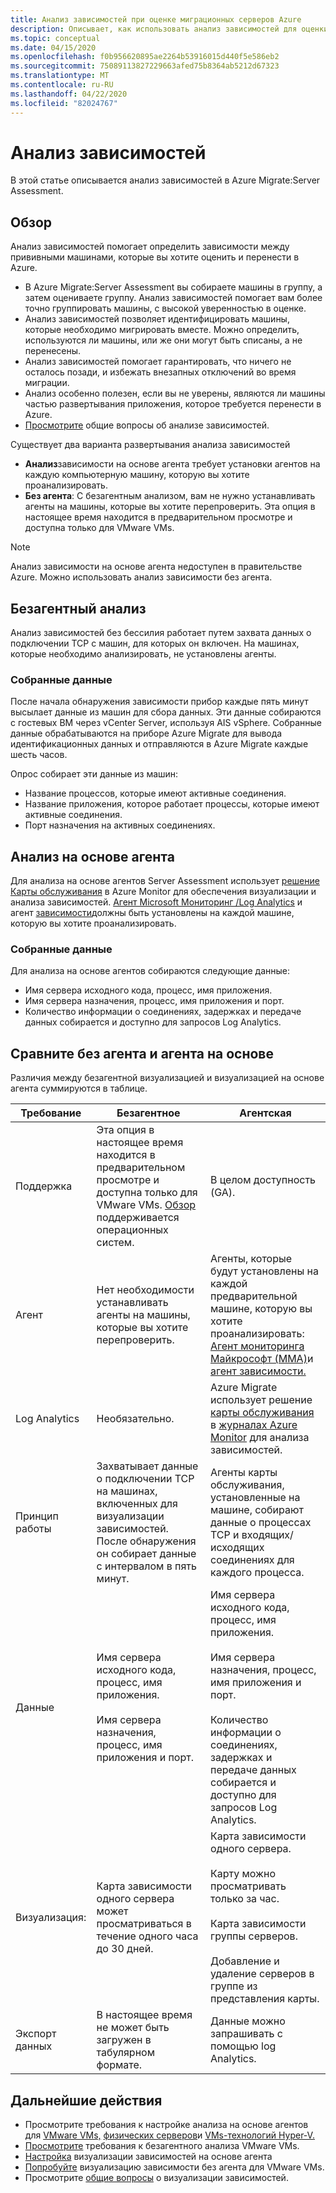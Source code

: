 ```yaml
---
title: Анализ зависимостей при оценке миграционных серверов Azure
description: Описывает, как использовать анализ зависимостей для оценки с помощью оценки Azure Migrate Server.
ms.topic: conceptual
ms.date: 04/15/2020
ms.openlocfilehash: f0b956620895ae2264b53916015d440f5e586eb2
ms.sourcegitcommit: 75089113827229663afed75b8364ab5212d67323
ms.translationtype: MT
ms.contentlocale: ru-RU
ms.lasthandoff: 04/22/2020
ms.locfileid: "82024767"
---
```

# <a name="dependency-analysis"></a>Анализ зависимостей

В этой статье описывается анализ зависимостей в Azure Migrate:Server Assessment.

## <a name="overview"></a>Обзор

Анализ зависимостей помогает определить зависимости между прививными машинами, которые вы хотите оценить и перенести в Azure. 

- В Azure Migrate:Server Assessment вы собираете машины в группу, а затем оцениваете группу. Анализ зависимостей помогает вам более точно группировать машины, с высокой уверенностью в оценке.
- Анализ зависимостей позволяет идентифицировать машины, которые необходимо мигрировать вместе. Можно определить, используются ли машины, или же они могут быть списаны, а не перенесены.
- Анализ зависимостей помогает гарантировать, что ничего не осталось позади, и избежать внезапных отключений во время миграции.
- Анализ особенно полезен, если вы не уверены, являются ли машины частью развертывания приложения, которое требуется перенести в Azure.
- [Просмотрите](common-questions-discovery-assessment.md#what-is-dependency-visualization) общие вопросы об анализе зависимостей.

Существует два варианта развертывания анализа зависимостей

- **Анализ**зависимости на основе агента требует установки агентов на каждую компьютерную машину, которую вы хотите проанализировать.
- **Без агента**: С безагентным анализом, вам не нужно устанавливать агенты на машины, которые вы хотите перепроверить. Эта опция в настоящее время находится в предварительном просмотре и доступна только для VMware VMs.

> [!NOTE]
> Анализ зависимости на основе агента недоступен в правительстве Azure. Можно использовать анализ зависимости без агента.

## <a name="agentless-analysis"></a>Безагентный анализ

Анализ зависимостей без бессилия работает путем захвата данных о подключении TCP с машин, для которых он включен. На машинах, которые необходимо анализировать, не установлены агенты.

### <a name="collected-data"></a>Собранные данные

После начала обнаружения зависимости прибор каждые пять минут высылает данные из машин для сбора данных. Эти данные собираются с гостевых ВМ через vCenter Server, используя AIS vSphere. Собранные данные обрабатываются на приборе Azure Migrate для вывода идентификационных данных и отправляются в Azure Migrate каждые шесть часов.

Опрос собирает эти данные из машин: 
- Название процессов, которые имеют активные соединения.
- Название приложения, которое работает процессы, которые имеют активные соединения.
- Порт назначения на активных соединениях.

## <a name="agent-based-analysis"></a>Анализ на основе агента

Для анализа на основе агентов Server Assessment использует [решение Карты обслуживания](../azure-monitor/insights/service-map.md) в Azure Monitor для обеспечения визуализации и анализа зависимостей. [Агент Microsoft Мониторинг /Log Analytics](../azure-monitor/platform/agents-overview.md#log-analytics-agent) и агент [зависимости](../azure-monitor/platform/agents-overview.md#dependency-agent)должны быть установлены на каждой машине, которую вы хотите проанализировать.

### <a name="collected-data"></a>Собранные данные

Для анализа на основе агентов собираются следующие данные:

- Имя сервера исходного кода, процесс, имя приложения.
- Имя сервера назначения, процесс, имя приложения и порт.
- Количество информации о соединениях, задержках и передаче данных собирается и доступно для запросов Log Analytics. 


## <a name="compare-agentless-and-agent-based"></a>Сравните без агента и агента на основе

Различия между безагентной визуализацией и визуализацией на основе агента суммируются в таблице.

**Требование** | **Безагентное** | **Агентская**
--- | --- | ---
Поддержка | Эта опция в настоящее время находится в предварительном просмотре и доступна только для VMware VMs. [Обзор](migrate-support-matrix-vmware.md#agentless-dependency-analysis-requirements) поддерживается операционных систем. | В целом доступность (GA).
Агент | Нет необходимости устанавливать агенты на машины, которые вы хотите перепроверить. | Агенты, которые будут установлены на каждой предварительной машине, которую вы хотите проанализировать: [Агент мониторинга Майкрософт (MMA)](https://docs.microsoft.com/azure/log-analytics/log-analytics-agent-windows)и [агент зависимости.](https://docs.microsoft.com/azure/azure-monitor/platform/agents-overview#dependency-agent) 
Log Analytics | Необязательно. | Azure Migrate использует решение [карты обслуживания](https://docs.microsoft.com/azure/operations-management-suite/operations-management-suite-service-map) в [журналах Azure Monitor](https://docs.microsoft.com/azure/log-analytics/log-analytics-overview) для анализа зависимостей. 
Принцип работы | Захватывает данные о подключении TCP на машинах, включенных для визуализации зависимостей. После обнаружения он собирает данные с интервалом в пять минут. | Агенты карты обслуживания, установленные на машине, собирают данные о процессах TCP и входящих/исходящих соединениях для каждого процесса.
Данные | Имя сервера исходного кода, процесс, имя приложения.<br/><br/> Имя сервера назначения, процесс, имя приложения и порт. | Имя сервера исходного кода, процесс, имя приложения.<br/><br/> Имя сервера назначения, процесс, имя приложения и порт.<br/><br/> Количество информации о соединениях, задержках и передаче данных собирается и доступно для запросов Log Analytics. 
Визуализация: | Карта зависимости одного сервера может просматриваться в течение одного часа до 30 дней. | Карта зависимости одного сервера.<br/><br/> Карту можно просматривать только за час.<br/><br/> Карта зависимости группы серверов.<br/><br/> Добавление и удаление серверов в группе из представления карты.
Экспорт данных | В настоящее время не может быть загружен в табулярном формате. | Данные можно запрашивать с помощью log Analytics.



## <a name="next-steps"></a>Дальнейшие действия
- Просмотрите требования к настройке анализа на основе агентов для [VMware VMs,](migrate-support-matrix-vmware.md#agent-based-dependency-analysis-requirements) [физических серверов](migrate-support-matrix-physical.md#agent-based-dependency-analysis-requirements)и [VMs-технологий Hyper-V.](migrate-support-matrix-hyper-v.md#agent-based-dependency-analysis-requirements)
- [Просмотрите](migrate-support-matrix-vmware.md#agentless-dependency-analysis-requirements) требования к безагентного анализа VMware VMs.
- [Настройка](how-to-create-group-machine-dependencies.md) визуализации зависимостей на основе агента
- [Попробуйте](how-to-create-group-machine-dependencies-agentless.md) визуализацию зависимости без агента для VMware VMs.
- Просмотрите [общие вопросы](common-questions-discovery-assessment.md#what-is-dependency-visualization) о визуализации зависимостей.


